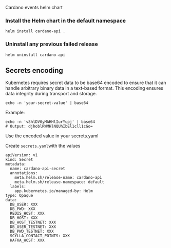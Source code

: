 Cardano events helm chart

### Install the Helm chart in the default namespace
`helm install cardano-api .`

### Uninstall any previous failed release
`helm uninstall cardano-api`


## Secrets encoding
Kubernetes requires secret data to be base64 encoded to ensure that it can handle arbitrary binary data in a text-based format. This encoding ensures data integrity during transport and storage.

`echo -n 'your-secret-value' | base64`

Example:
```
echo -n 'v8hlDV0yMAHHlIurYupj' | base64
# Output: djhoblRWMHlNQUhIbEl1cll1cGo=
```

Use the encoded value in your secrets.yaml

Create `secrets.yaml`with the values
```
apiVersion: v1
kind: Secret
metadata:
  name: cardano-api-secret
  annotations:
    meta.helm.sh/release-name: cardano-api
    meta.helm.sh/release-namespace: default
  labels:
    app.kubernetes.io/managed-by: Helm
type: Opaque
data:
  DB_USER: XXX
  DB_PWD: XXX
  REDIS_HOST: XXX
  DB_HOST: XXX
  DB_HOST_TESTNET: XXX
  DB_USER_TESTNET: XXX
  DB_PWD_TESTNET: XXX
  SCYLLA_CONTACT_POINTS: XXX
  KAFKA_HOST: XXX
```
